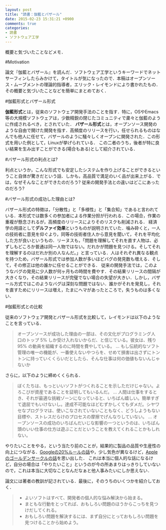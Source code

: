 ```yaml
---
layout: post
title: "読書：伽藍とバザール"
date: 2015-02-23 15:31:21 +0900
comments: true
categories:
- 読書
- ソフトウェア工学
---
```


概要と気づいたことなどメモ．

<!-- more -->

#Motivation

論文『伽藍とバザール』を読んだ．ソフトウェア工学というキーワードでネットサーフィンしたらみかけて，タイトルが気になったので．本稿はオープンソース・ムーブメントの理論的指導者，エリック・レイモンドにより書かれたもの．その概要と気づいたことなどを簡単にまとめておく．

#伽藍形式とバザール形式

**伽藍形式**とは，従来のソフトウェア開発手法のことを指す．特に，OSやEmacs等の大規模ソフトウェアは，少数精鋭の閉じたコミュニティで粛々と伽藍のように作成されるべき，とされていた．
**バザール形式**とは，オープンソース開発のような自由で開けた開発を指す．高頻度のリリースを行い，任せられるものはなんでも他人に任せて，バザールのように騒々しくオープンに開発された．この形式を用いた例として，Linuxが挙げられている．
  この二者のうち，後者が特に良い結果を生み出すことができる(場合もある)として紹介されている．

#バザール形式の利点とは?

利点というか，こんな形式でも安定したシステムを作り上げることができるということ自体が驚きだという話．しかも，高品質で満足のいく品が出来上がる．では，なぜそんなことができたのだろう? 従来の開発手法との違いはどこにあったのだろう?

#バザール形式の成功した理由とは?

バザール形式の特徴は，「分散性」と「多様性」と「集合知」であると言われている．本形式では数多くの参加者による作業分担が行われる．この場合，作業の重複が懸念されるが，高頻度のリリースによりそのリスクも削減される．
経済学の用語として**デルファイ効果**というものが説明されていた．噛み砕くと，一人の技術者に意見を仰ぐより，同等の技術者住人から意見を聞いて，それを平均化した方が良いというもの．リーヌスも，「問題を理解してそれを直す人物は、必ずしもどころか普通は同一人物ではない。だれかが問題を見つける。そしてそれを理解するのはだれか別の人なんだ。」と言っている．人はそれぞれ異なる観点を持つため，バザール形式では参加人数が多いほどバグの発見数も増える．そして，その修正は他の誰かに任せることができる．
従来の開発手法では，このようなバグの発見に少人数が何ヶ月もの時間を費やす．その結果リリースの間隔が大きくなり，その結果リリースが完璧でない場合の失望が大きい．しかし，バザール方式ではこのようなバグは深刻な問題ではない．誰かがそれを発見し，それを直すためにリリースは増え，たまにヘマがあったところで，失うものは多くない．

#伽藍形式との比較

従来のソフトウェア開発とバザール形式を比較して，レイモンドは以下のようなことを言っている．

> オープンソースが成功した理由の一部は、その文化がプログラミング人 口のトップ 5% しか受け入れないからだ、と信じている。彼女は、残り 95% の動員を組織するのに時間を費やしている。
> ...
> もし伝統的なソフト管理の唯一の機能が、一番使えないやつらを、せめて損害は出さずにトントンに持っていくくらいだとしたら、そんな仕事は何の価値もないんじゃないか

さらに，以下のように締めくくられる．

> ぼくたちは、もっといいソフトがつくれることを示しただけじゃない。よろこびが資産であることを証明してもいるんだ。
> ...
> 人間は仕事をするとき、それが最適な挑戦ゾーンになっていると、いちばん嬉しい。簡単すぎて退屈でもいけないし。達成不可能なほどむずかしくてもダメだ。シヤワセなプログラマは、使いこなされていないこともなく、どうしようもない目標や、ストレスだらけのプロセスの摩擦でげんなりしていない。
> ...
> オープンソースの成功のいちばんだいじな影響の一つというのは、いちばん頭のいい仕事の仕方は遊ぶことだということを教えてくれることかもしれない。

やりたいことをやる，という当たり前のことが，結果的に製品の品質や生産性の向上につながる．[Googleの20%ルールの話](http://www.lifehacker.jp/2012/08/120824google8020rule.html)や，少し気色が異なるけど，[Appleのゴールデンサークルの話](http://www.ted.com/talks/simon_sinek_how_great_leaders_inspire_action?language=ja)を思い出した．
これは本当に個人的な話になるけど，自分の場合は「やりたいこと」というのが今の所あまりはっきりしていないので，これは本当に大切なことなんだなぁと他人事みたいにしか思えない．

論文には著者の教訓が記されている．最後に，そのうちのいくつかを紹介しておく．

> * よいソフトはすべて、開発者の個人的な悩み解決から始まる。
> * まともな行動をとってれば、おもしろい問題のほうからこっちを見つけだしてくれる。
> * おもしろい問題を解決するには、まず自分にとっておもしろい問題を見つけることから始めよう。
